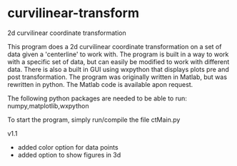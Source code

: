 curvilinear-transform
=====================

2d curvilinear coordinate transformation

This program does a 2d curvilinear coordinate transformation on a 
set of data given a 'centerline' to work with. The program is built
in a way to work with a specific set of data, but can easily be 
modified to work with different data. There is also a built in GUI
using wxpython that displays plots pre and post transformation. The
program was originally written in Matlab, but was rewritten in python. 
The Matlab code is available apon request.

The following python packages are needed to be able to run:
numpy,matplotlib,wxpython

To start the program, simply run/compile the file ctMain.py

v1.1
- added color option for data points
- added option to show figures in 3d
